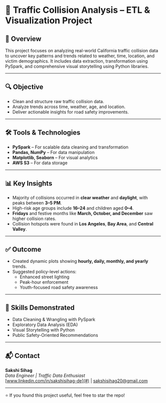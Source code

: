 # 🚗 Traffic Collision Analysis – ETL & Visualization Project

## 📌 Overview
This project focuses on analyzing real-world California traffic collision data to uncover key patterns and trends related to weather, time, location, and victim demographics. It includes data extraction, transformation using PySpark, and comprehensive visual storytelling using Python libraries.

---

## 🔍 Objective
- Clean and structure raw traffic collision data.
- Analyze trends across time, weather, age, and location.
- Deliver actionable insights for road safety improvements.

---

## 🛠️ Tools & Technologies
- **PySpark** – For scalable data cleaning and transformation  
- **Pandas, NumPy** – For data manipulation  
- **Matplotlib, Seaborn** – For visual analytics  
- **AWS S3** – For data storage  

---

## 📊 Key Insights
- Majority of collisions occurred in **clear weather** and **daylight**, with peaks between **3–5 PM**.
- High-risk age groups include **16–24** and children aged **0–4**.
- **Fridays** and festive months like **March, October, and December** saw higher collision rates.
- Collision hotspots were found in **Los Angeles**, **Bay Area**, and **Central Valley**.

---

## ✅ Outcome
- Created dynamic plots showing **hourly, daily, monthly, and yearly** trends.
- Suggested policy-level actions:  
  - Enhanced street lighting  
  - Peak-hour enforcement  
  - Youth-focused road safety awareness

---

## 📌 Skills Demonstrated
- Data Cleaning & Wrangling with PySpark  
- Exploratory Data Analysis (EDA)  
- Visual Storytelling with Python  
- Public Safety-Oriented Recommendations  

---

## 📬 Contact
**Sakshi Sihag**  
_Data Engineer | Traffic Data Enthusiast_  
[www.linkedin.com/in/sakshisihag-de](#) | [sakshisihag20@gmail.com](#)

---

⭐ If you found this project useful, feel free to star the repo!
